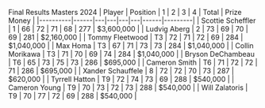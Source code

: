 Final Results Masters 2024
| Player | Position | 1 | 2 | 3 | 4 | Total | Prize Money |
|----------|------|---|---|---|---|------|---------|
| Scottie Scheffler | 1 | 66 | 72 | 71 | 68 | 277 | $3,600,000 |
| Ludvig Aberg | 2 | 73 | 69 | 70 | 69 | 281 | $2,160,000 |
| Tommy Fleetwood | T3 | 72 | 71 | 72 | 69 | 284 | $1,040,000 |
| Max Homa | T3 | 67 | 71 | 73 | 73 | 284 | $1,040,000 |
| Collin Morikawa | T3 | 71 | 70 | 69 | 74 | 284 | $1,040,000 |
| Bryson DeChambeau | T6 | 65 | 73 | 75 | 73 | 286 | $695,000 |
| Cameron Smith | T6 | 71 | 72 | 72 | 71 | 286 | $695,000 |
| Xander Schauffele | 8 | 72 | 72 | 70 | 73 | 287 | $620,000 |
| Tyrrell Hatton | T9 | 72 | 74 | 73 | 69 | 288 | $540,000 |
| Cameron Young | T9 | 70 | 73 | 72 | 73 | 288 | $540,000 |
| Will Zalatoris | T9 | 70 | 77 | 72 | 69 | 288 | $540,000 |
